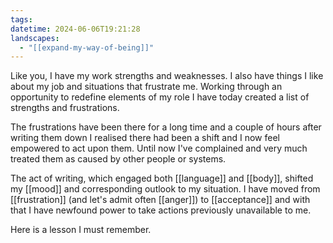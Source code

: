 ```yaml
---
tags: 
datetime: 2024-06-06T19:21:28
landscapes:
  - "[[expand-my-way-of-being]]"
---
```

Like you, I have my work strengths and weaknesses. I also have things I like about my job and situations that frustrate me. Working through an opportunity to redefine elements of my role I have today created a list of strengths and frustrations.

The frustrations have been there for a long time and a couple of hours after writing them down I realised there had been a shift and I now feel empowered to act upon them. Until now I've complained and very much treated them as caused by other people or systems.

The act of writing, which engaged both [[language]] and [[body]], shifted my [[mood]] and corresponding outlook to my situation. I have moved from [[frustration]] (and let's admit often [[anger]]) to [[acceptance]] and with that I have newfound power to take actions previously unavailable to me.

Here is a lesson I must remember.